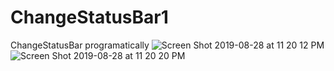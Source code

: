 # ChangeStatusBar1
ChangeStatusBar programatically
![Screen Shot 2019-08-28 at 11 20 12 PM](https://user-images.githubusercontent.com/53354158/63893548-c4098800-c9ea-11e9-87ac-4f8873dbe08f.png)
![Screen Shot 2019-08-28 at 11 20 20 PM](https://user-images.githubusercontent.com/53354158/63893550-c4a21e80-c9ea-11e9-98c1-a212ce999ab5.png)
